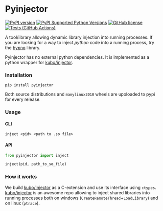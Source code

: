 # Pyinjector

[![PyPI version](https://badge.fury.io/py/pyinjector.svg)](https://badge.fury.io/py/pyinjector)
[![PyPI Supported Python Versions](https://img.shields.io/pypi/pyversions/pyinjector.svg)](https://pypi.python.org/pypi/pyinjector/)
[![GitHub license](https://img.shields.io/github/license/kmaork/pyinjector)](https://github.com/kmaork/pyinjector/blob/master/LICENSE.txt)
[![Tests (GitHub Actions)](https://github.com/kmaork/pyinjector/workflows/Tests/badge.svg)](https://github.com/kmaork/pyinjector)

A tool/library allowing dynamic library injection into running processes.
If you are looking for a way to inject *python* code into a running process, try the [hypno](https://github.com/kmaork/hypno) library.

Pyinjector has no external python dependencies.
It is implemented as a python wrapper for [kubo/injector](https://github.com/kubo/injector).

### Installation
```shell script
pip install pyinjector
```
Both source distributions and `manylinux2010` wheels are upoloaded to pypi for every release.

### Usage
#### CLI
```shell script
inject <pid> <path to .so file>
```

#### API
```python
from pyinjector import inject

inject(pid, path_to_so_file)
```

### How it works
We build [kubo/injector](https://github.com/kubo/injector) as a C-extension and use its interface using `ctypes`.
[kubo/injector](https://github.com/kubo/injector) is an awesome repo allowing to inject shared libraries into running
processes both on windows (`CreateRemoteThread`+`LoadLibrary`) and on linux (`ptrace`).
